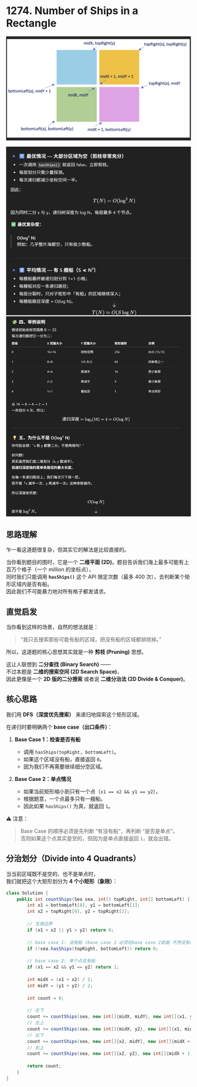 # 1274. Number of Ships in a Rectangle
![alt text](image.png)

![alt text](image-1.png)
![alt text](image-3.png)


##  思路理解

乍一看这道题很复杂，但其实它的解法是比较直接的。

当你看到题目的图时，它是一个 **二维平面 (2D)**。题目告诉我们海上最多可能有上百万个格子（一个 million 的坐标点），  
同时我们只能调用 **`hasShips()`** 这个 API 限定次数（最多 400 次），去判断某个矩形区域内是否有船。  
因此我们不可能暴力地对所有格子都发请求。



##  直觉启发

当你看到这样的场景，自然的想法就是：

> “我只去搜索那些可能有船的区域，把没有船的区域都排除掉。”

所以，这道题的核心思想其实就是一种 **剪枝 (Pruning)** 思想。

这让人联想到 **二分查找 (Binary Search)** ——  
不过本题是 **二维的搜索空间 (2D Search Space)**，  
因此更像是一个 **2D 版的二分搜索** 或者说 **二维分治法 (2D Divide & Conquer)**。



## 核心思路

我们用 **DFS（深度优先搜索）** 来递归地探索这个矩形区域。

在递归时要明确两个 **base case（出口条件）**：

1. **Base Case 1：检查是否有船**  
   - 调用 `hasShips(topRight, bottomLeft)`。  
   - 如果这个区域没有船，直接返回 `0`。  
   - 因为我们不再需要继续细分空区域。

2. **Base Case 2：单点情况**  
   - 如果当前矩形缩小到只有一个点（`x1 == x2 && y1 == y2`），  
   - 根据题意，一个点最多只有一艘船。  
   - 因此如果 `hasShips()` 为真，就返回 `1`。

⚠️ 注意：
> Base Case 的顺序必须是先判断 “有没有船”，再判断 “是否是单点”。  
> 否则如果这个点其实是空的，但因为是单点直接返回 `1`，就会出错。



## 分治划分（Divide into 4 Quadrants）

当当前区域既不是空的、也不是单点时，  
我们就把这个大矩形划分为 **4 个小矩形（象限）**：



```java
class Solution {
    public int countShips(Sea sea, int[] topRight, int[] bottomLeft) {
        int x1 = bottomLeft[0], y1 = bottomLeft[1];
        int x2 = topRight[0], y2 = topRight[1];

        // 无效边界
        if (x1 > x2 || y1 > y2) return 0;

        // base case 1: 没有船 (base case 1 必须在base case 2前面 不然没有船也返回1就错了)
        if (!sea.hasShips(topRight, bottomLeft)) return 0;

        // base case 2: 单个点且有船
        if (x1 == x2 && y1 == y2) return 1;

        int midX = (x1 + x2) / 2;
        int midY = (y1 + y2) / 2;

        int count = 0;

        // 左下
        count += countShips(sea, new int[]{midX, midY}, new int[]{x1, y1});
        // 左上
        count += countShips(sea, new int[]{midX, y2}, new int[]{x1, midY + 1});
        // 右下
        count += countShips(sea, new int[]{x2, midY}, new int[]{midX + 1, y1});
        // 右上
        count += countShips(sea, new int[]{x2, y2}, new int[]{midX + 1, midY + 1});

        return count;
    }
}
```